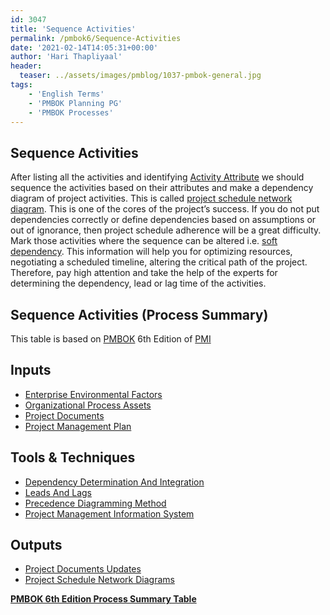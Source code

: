 ```yaml
---
id: 3047   
title: 'Sequence Activities'
permalink: /pmbok6/Sequence-Activities
date: '2021-02-14T14:05:31+00:00'
author: 'Hari Thapliyaal'
header:
  teaser: ../assets/images/pmblog/1037-pmbok-general.jpg
tags:
    - 'English Terms'
    - 'PMBOK Planning PG'
    - 'PMBOK Processes'
---
```


## Sequence Activities

After listing all the activities and identifying [Activity Attribute](/pmbok6/activity-attributes) we should sequence the activities based on their attributes and make a dependency diagram of project activities. This is called [project schedule network diagram](/pmbok6/project-schedule-network-diagram). This is one of the cores of the project’s success. If you do not put dependencies correctly or define dependencies based on assumptions or out of ignorance, then project schedule adherence will be a great difficulty. Mark those activities where the sequence can be altered i.e. [soft dependency](/pmbok6/soft-dependency). This information will help you for optimizing resources, negotiating a scheduled timeline, altering the critical path of the project. Therefore, pay high attention and take the help of the experts for determining the dependency, lead or lag time of the activities.

## Sequence Activities (Process Summary)

This table is based on [PMBOK](https://www.pmi.org/pmbok-guide-standards) 6th Edition of [PMI](https:/www.pmi.org)

## **Inputs**

- [Enterprise Environmental Factors](/pmbok6/enterprise-environmental-factors)
- [Organizational Process Assets](/pmbok6/organizational-process-assets)
- [Project Documents](/pmbok6/project-documents)
- [Project Management Plan](/pmbok6/project-management-plan)

## **Tools &amp; Techniques**

- [Dependency Determination And Integration](/pmbok6/dependency-determination-and-integration)
- [Leads And Lags](/pmbok6/leads-and-lags)
- [Precedence Diagramming Method](/pmbok6/precedence-diagramming-method)
- [Project Management Information System](/pmbok6/project-management-information-system)

## **Outputs**

- [Project Documents Updates](/pmbok6/project-documents-updates)
- [Project Schedule Network Diagrams](/pmbok6/project-schedule-network-diagrams)

**[PMBOK 6th Edition Process Summary Table](process-groups-and-processes-in-pmbok6/)**
